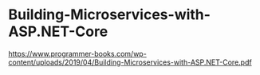 # Building-Microservices-with-ASP.NET-Core
https://www.programmer-books.com/wp-content/uploads/2019/04/Building-Microservices-with-ASP.NET-Core.pdf
